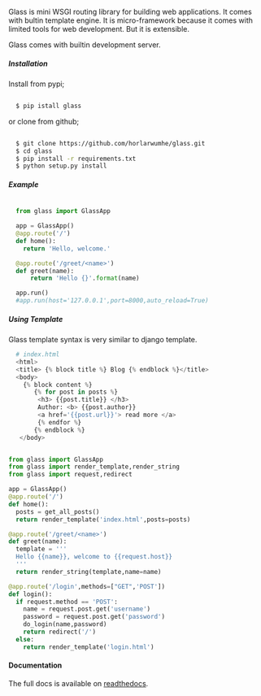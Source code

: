 Glass is mini WSGI routing library for building web applications.
It comes with bultin template engine. It is micro-framework because it comes with limited tools for web development. But it is extensible.

Glass  comes with builtin development server.

##### Installation

 Install from pypi;

```bash

  $ pip istall glass

```
or clone from github;

```bash

  $ git clone https://github.com/horlarwumhe/glass.git
  $ cd glass
  $ pip install -r requirements.txt
  $ python setup.py install


```
#####  Example

```py

  from glass import GlassApp

  app = GlassApp()
  @app.route('/')
  def home():
    return 'Hello, welcome.'

  @app.route('/greet/<name>')
  def greet(name):
      return 'Hello {}'.format(name)

  app.run()
  #app.run(host='127.0.0.1',port=8000,auto_reload=True)

```

##### Using Template

Glass template syntax is very similar to django template.


```py
  # index.html
  <html>
  <title> {% block title %} Blog {% endblock %}</title>
  <body>
    {% block content %}
       {% for post in posts %}
        <h3> {{post.title}} </h3>
        Author: <b> {{post.author}}
        <a href='{{post.url}}'> read more </a>
        {% endfor %}
       {% endblock %}
   </body>


```

```py

from glass import GlassApp
from glass import render_template,render_string
from glass import request,redirect

app = GlassApp()
@app.route('/')
def home():
  posts = get_all_posts()
  return render_template('index.html',posts=posts)

@app.route('/greet/<name>')
def greet(name):
  template = '''
  Hello {{name}}, welcome to {{request.host}}
  '''
  return render_string(template,name=name)

@app.route('/login',methods=["GET",'POST'])
def login():
  if request.method == 'POST':
    name = request.post.get('username')
    password = request.post.get('password')
    do_login(name,password)
    return redirect('/')
  else:
    return render_template('login.html')

``` 
#### Documentation

The full docs is available on [readthedocs](https://glassapp.readthedocs.io).
